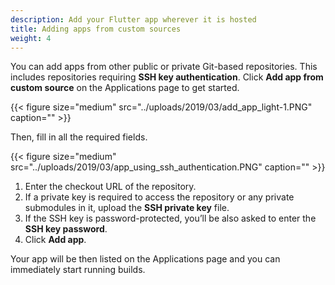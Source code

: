 ```yaml
---
description: Add your Flutter app wherever it is hosted
title: Adding apps from custom sources
weight: 4
---
```


You can add apps from other public or private Git-based repositories. This includes repositories requiring **SSH key authentication**. Click **Add app from custom source** on the Applications page to get started.

{{< figure size="medium" src="../uploads/2019/03/add_app_light-1.PNG" caption="" >}}

Then, fill in all the required fields.

{{< figure size="medium" src="../uploads/2019/03/app_using_ssh_authentication.PNG" caption="" >}}

1. Enter the checkout URL of the repository.
2. If a private key is required to access the repository or any private submodules in it, upload the **SSH private key** file.
3. If the SSH key is password-protected, you’ll be also asked to enter the **SSH key password**.
4. Click **Add app**.

Your app will be then listed on the Applications page and you can immediately start running builds.
